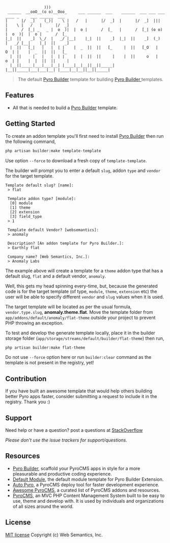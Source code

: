 ```
                 )))
 ______  __ooO__(o o)__Ooo_     ___ ______  ___    ______  ___ ___ ___ ____ _     ___ ______  ___     
|      |/  _]    (_)|    \ |   /   |      |/  _]  |      |/  _]  |||  |    \ |   /   |      |/  _]    
|      /  [_| _   _ |  o  )|  |  o |      /  [_   |      /  [_| (o o) |  o  )|  |  o |      /  [_     
|_|  ||    _]  \_/  |   _/ |__|    |_|  ||    _]  |_|  ||    _]  (_)  |   _/ |__|    |_|  ||    _]    
  |  ||   [_|   |   |  | |    |  _  ||  ||   [_     |  ||   [_O   |   O  | |    |  _  ||  ||   [_     
  |  ||     |   |   |  | |    |  |  ||  ||     |    |  ||     o   |   o  | |    |  |  ||  ||     |    
  |__||_____|___|___|__| |____|__|__||__||_____|    |__||_____|___|___|__| |____|__|__||__||_____|    

```  
> The default [Pyro Builder](github.com/websemantics/builder-extension) template for building [Pyro Builder ](github.com/websemantics/builder-extension) templates.

## Features

- All that is needed to build a [Pyro Builder](github.com/websemantics/builder-extension) template.

## Getting Started

To create an addon template you'll first need to install [Pyro Builder](github.com/websemantics/builder-extension) then run the following command,

```bash
php artisan builder:make template-template
```

Use option `--force` to download a fresh copy of `template-template`.

The builder will prompt you to enter a default `slug`, addon `type` and `vendor` for the target template.

```
Template default slug? [name]:
 > flat

 Template addon type? [module]:
  [0] module
  [1] theme
  [2] extension
  [3] field_type
 > 1

 Template default Vendor? [websemantics]:
 > anomaly

 Description? [An addon template for Pyro Builder.]:
 > Earthly flat

 Company name? [Web Semantics, Inc.]:
 > Anomaly Labs
```

The example above will create a template for a `theme` addon type that has a default slug, `flat` and a default vendor, `anomaly`.

Well, this gets my head spinning every-time, but, because the generated code is for the target template (of type, `module`, `theme`, `extension` etc) the user will be able to specify different `vendor` and `slug` values when it is used.

The target template will be located as per the usual formula, `vendor.type.slug`, **anomaly.theme.flat**. Move the template folder from `app/addons/default/anomaly/flat-theme` outside your project to prevent PHP throwing an exception.

To test and develop the generate template locally, place it in the builder storage folder (`app/storage/streams/default/builder/flat-theme`) then run,

```bash
php artisan builder:make flat-theme
```

Do not use `--force` option here or run `builder:clear` command as the template is not present in the registry, yet!

## Contribution

If you have built an awesome template that would help others building better Pyro apps faster, consider submitting a request to include it in the registry. Thank you :)

## Support

Need help or have a question? post a questions at [StackOverflow](https://stackoverflow.com/questions/tagged/builder-extension+template-template)

*Please don't use the issue trackers for support/questions.*

## Resources

- [Pyro Builder](https://github.com/websemantics/entity_builder-extension), scaffold your PyroCMS apps in style for a more pleasurable and productive coding experience.
- [Default Module](https://github.com/pyrocms-templates/template-template), the default module template for Pyro Builder Extension.
- [Auto Pyro](https://github.com/websemantics/auto-pyro), a PyroCMS deploy tool for faster development experience.
- [Awesome PyroCMS](https://github.com/websemantics/awesome-pyrocms), a curated list of PyroCMS addons and resources.
- [PyroCMS](https://github.com/pyrocms/pyrocms), an MVC PHP Content Management System built to be easy to use, theme and develop with. It is used by individuals and organizations of all sizes around the world.

## License

[MIT license](http://opensource.org/licenses/mit-license.php)
Copyright (c) Web Semantics, Inc.
